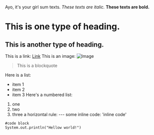 Ayo, it's your girl sum texts.
*These texts are italic.*
**These texts are bold.**
# This is one type of heading.
## This is another type of heading.
This is a link: [Link](http://a.com)
This is an image: ![Image](http://url/a.png)
> This is a blockquote

Here is a list:
- item 1
- item 2
- item 3
Here's a numbered list:
1. one
2. two
3. three
a horizontal rule: ---
some inline code: 'inline code'
```
#code block
System.out.println("Hellow world!")
```
